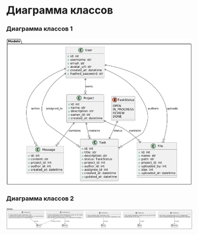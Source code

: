 # Диаграмма классов  

### Диаграмма классов 1

![Диаграмма классов](https://github.com/korhvimtv/code-collab/blob/main/Diagrams/images/class1.png)

### Диаграмма классов 2

![Диаграмма классов](https://github.com/korhvimtv/code-collab/blob/main/Diagrams/images/class2.png) 